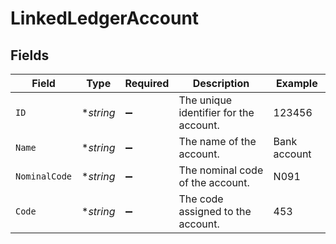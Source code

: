# LinkedLedgerAccount


## Fields

| Field                                  | Type                                   | Required                               | Description                            | Example                                |
| -------------------------------------- | -------------------------------------- | -------------------------------------- | -------------------------------------- | -------------------------------------- |
| `ID`                                   | **string*                              | :heavy_minus_sign:                     | The unique identifier for the account. | 123456                                 |
| `Name`                                 | **string*                              | :heavy_minus_sign:                     | The name of the account.               | Bank account                           |
| `NominalCode`                          | **string*                              | :heavy_minus_sign:                     | The nominal code of the account.       | N091                                   |
| `Code`                                 | **string*                              | :heavy_minus_sign:                     | The code assigned to the account.      | 453                                    |